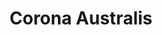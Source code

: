 ---
title: "Corona Australis"
hashtag: corona-australis
borders:
  - Ara
  - Sagittarius
  - Scorpius
  - Telescopium
tags:
  - Constellation
---